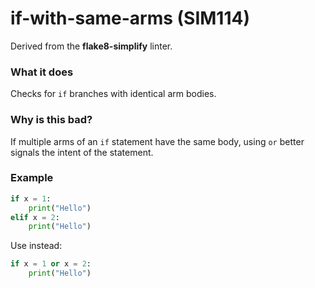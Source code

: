# if-with-same-arms (SIM114)

Derived from the **flake8-simplify** linter.

### What it does
Checks for `if` branches with identical arm bodies.

### Why is this bad?
If multiple arms of an `if` statement have the same body, using `or`
better signals the intent of the statement.

### Example
```python
if x = 1:
    print("Hello")
elif x = 2:
    print("Hello")
```

Use instead:
```python
if x = 1 or x = 2:
    print("Hello")
```